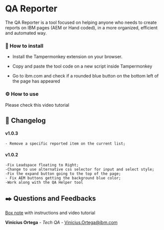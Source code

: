 # QA Reporter

The QA Reporter is a tool focused on helping anyone who needs to create reports on IBM pages (AEM or Hand coded), in a more organized, efficient and automated way.


### 🔧 How to install

* Install the Tampermonkey extension on your browser.


* Copy and paste the tool code on a new script inside Tampermonkey

* Go to ibm.com and check if a rounded blue button on the bottom left of the page has appeared

### ⚙️ How to use

Please check this video tutorial


## 📌 Changelog

#### v1.0.3
	- Remove a specific reported item on the current list;


#### v1.0.2 

	-Fix Leadspace floating to Right;
	-Change to use alternative css selector for input and select style;
	-Fix the expand button going to the top of the page;
	- Fix AEM buttons getting the background blue color; 	
	-Work along with the QA Helper tool


## ✒️ Questions and Feedbacks

[Box note](https://ibm.ent.box.com/notes/1699372503642) with instructions and video tutorial 

**Vinicius Ortega** - *Tech QA* - Vinicius.Ortega@ibm.com
  
